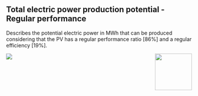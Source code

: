 ## Total electric power production potential - Regular performance

Describes the potential electric power in MWh that can be produced considering that the PV has a regular performance ratio [86%] and a regular efficiency [19%].

<div style="width: 100%;"><img style="width:100px; float:right;" src="data/gtif/images/logos/dlr_no_text.png"></img></div>

<img src="data/gtif/images/legends/SOL_TEP.png"></img>
